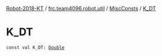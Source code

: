 [Robot-2018-KT](../../index.md) / [frc.team4096.robot.util](../index.md) / [MiscConsts](index.md) / [K_DT](./-k_-d-t.md)

# K_DT

`const val K_DT: `[`Double`](https://kotlinlang.org/api/latest/jvm/stdlib/kotlin/-double/index.html)